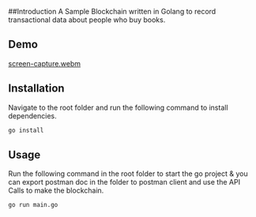 ##Introduction
A Sample Blockchain written in Golang to record transactional data about people who buy books.

## Demo
[screen-capture.webm](https://user-images.githubusercontent.com/25275596/218035725-99645f5a-ec94-4203-881d-eccc2055bc66.webm)


## Installation
Navigate to the root folder and run the following command to install dependencies.

```bash
go install
```

## Usage
Run the following command in the root folder to start the go project & you can export postman doc in the folder to postman client and use the API Calls to make the blockchain. 

```bash
go run main.go
```
